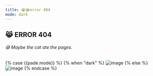 ```yaml
---
title: 😭😭error 404
mode: dark
---
```

## 😹 ERROR 404
###### 😅 Maybe the cat ate the pages.
{% case {{pade.mode}} %}
  {% when "dark" %}
     ![image](https://ronitrojasara.github.io/404.jpg)
  {% else %}
     ![image](https://ronitrojasara.github.io/404.svg)
{% endcase %}


